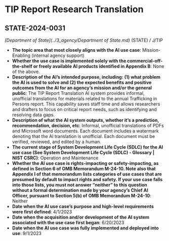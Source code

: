 # TIP Report Research Translation
## STATE-2024-0031
_[Department of State](../3_agency/Department of State.md)_ (STATE) / J/TIP


+ **The topic area that most closely aligns with the AI use case**: Mission-Enabling (internal agency support)
+ **Whether the use case is implemented solely with the commercial-off-the-shelf or freely available AI products identified in Appendix B**: None of the above.
+ **Description of the AI’s intended purpose, including: (1) what problem the AI is used to solve and (2) the expected benefits and positive outcomes from the AI for an agency’s mission and/or the general public**: The TIP Report Translation AI system provides informal, unofficial translations for materials related to the annual Trafficking in Persons report.  This capability saves staff time and allows researchers and drafters to focus on critical report needs, such as identifying and resolving data gaps.
+ **Description of what the AI system outputs, whether it’s a prediction, recommendation, decision, etc**: Informal, unofficial translations of PDFs and Microsoft word documents. Each document includes a watermark denoting that the AI translation is unofficial. Each document must be verified, reviewed, and edited by a human.
+ **The current stage of System Development Life Cycle (SDLC) for the AI use case (See System Development Life Cycle (SDLC) - Glossary | NIST CSRC)**: Operation and Maintenance
+ **Whether the AI use case is rights-impacting or safety-impacting, as defined in Section 6 of OMB Memorandum M-24-10. Note also that Appendix I of that memorandum lists categories of use cases that are presumed by default to impact rights and safety. If your use case falls into those lists, you must not answer “neither” to this question without a formal determination made by your agency’s Chief AI Officer, pursuant to Section 5(b) of OMB Memorandum M-24-10**: Neither
+ **Date when the AI use case’s purpose and high-level requirements were first defined**: 4/1/2023
+ **Date when the acquisition and/or development of the AI system associated with the use case first began**: 6/20/2023
+ **Date when the AI use case was fully implemented and deployed into use**: 9/1/2023